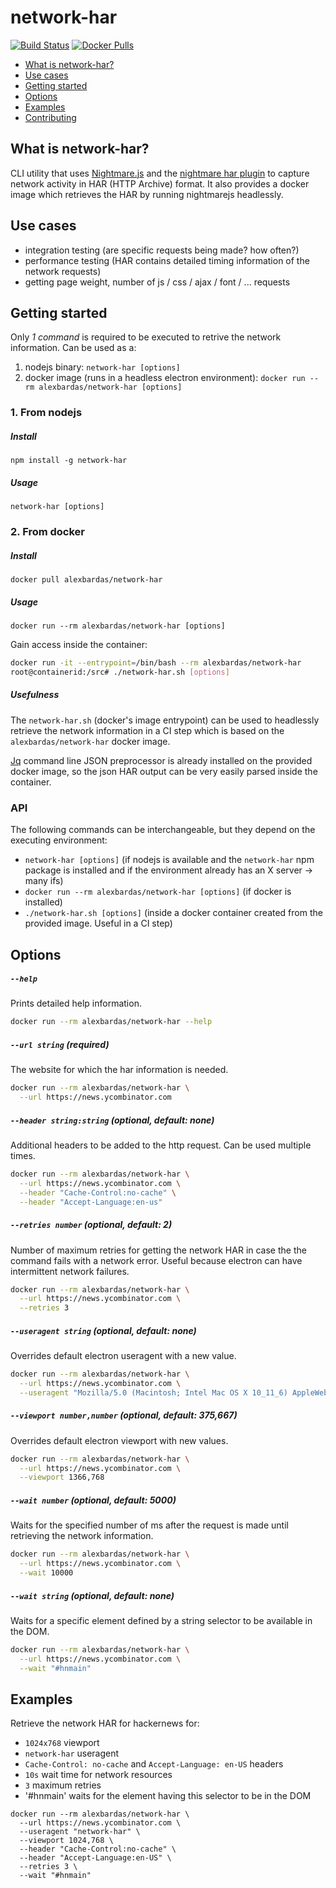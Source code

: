 network-har
===========

[![Build Status](https://travis-ci.org/alexbardas/network-har.svg?branch=master)](https://travis-ci.org/alexbardas/network-har)
[![Docker Pulls](https://img.shields.io/docker/pulls/alexbardas/network-har.svg)](https://hub.docker.com/r/alexbardas/network-har)

- [What is network-har?](#what-is-network-har)
- [Use cases](#use-cases)
- [Getting started](#getting-started)
- [Options](#options)
- [Examples](#examples)
- [Contributing](#contributing)


## What is network-har?
CLI utility that uses [Nightmare.js](https://nightmarejs.org) and the [nightmare har plugin](https://github.com/alexbardas/nightmare-har-plugin) to capture network activity in HAR (HTTP Archive) format. It also provides a docker image which retrieves the HAR by running nightmarejs headlessly.


## Use cases
- integration testing (are specific requests being made? how often?)
- performance testing (HAR contains detailed timing information of the network requests)
- getting page weight, number of js / css / ajax / font / ... requests


## Getting started
Only *1 command* is required to be executed to retrive the network information. Can be used as a:
1. nodejs binary: `network-har [options]`
2. docker image (runs in a headless electron environment): `docker run --rm alexbardas/network-har [options]`

### 1. From nodejs
##### Install
`npm install -g network-har`

##### Usage
`network-har [options]`

### 2. From docker
##### Install
`docker pull alexbardas/network-har`

##### Usage
`docker run --rm alexbardas/network-har [options]`

Gain access inside the container:
```sh
docker run -it --entrypoint=/bin/bash --rm alexbardas/network-har
root@containerid:/src# ./network-har.sh [options]
```

##### Usefulness
The `network-har.sh` (docker's image entrypoint) can be used to headlessly retrieve the network information in a CI step which is based on the `alexbardas/network-har` docker image.

[Jq](https://stedolan.github.io/jq/) command line JSON preprocessor is already installed on the provided docker image, so the json HAR output can be very easily parsed inside the container.

### API
The following commands can be interchangeable, but they depend on the executing environment:
- `network-har [options]` (if nodejs is available and the `network-har` npm package is installed and if the environment already has an X server -> many ifs)
- `docker run --rm alexbardas/network-har [options]` (if docker is installed)
- `./network-har.sh [options]` (inside a docker container created from the provided image. Useful in a CI step)


## Options
##### `--help`
Prints detailed help information.
```sh
docker run --rm alexbardas/network-har --help
```

##### `--url string` (required)
The website for which the har information is needed.
```sh
docker run --rm alexbardas/network-har \
  --url https://news.ycombinator.com
```

##### `--header string:string` (optional, default: none)
Additional headers to be added to the http request. Can be used multiple times.
```sh
docker run --rm alexbardas/network-har \
  --url https://news.ycombinator.com \
  --header "Cache-Control:no-cache" \
  --header "Accept-Language:en-us"
```

##### `--retries number` (optional, default: 2)
Number of maximum retries for getting the network HAR in case the the command fails with a network error. Useful because electron can have intermittent network failures.
```sh
docker run --rm alexbardas/network-har \
  --url https://news.ycombinator.com \
  --retries 3
```

##### `--useragent string` (optional, default: none)
Overrides default electron useragent with a new value.
```sh
docker run --rm alexbardas/network-har \
  --url https://news.ycombinator.com \
  --useragent "Mozilla/5.0 (Macintosh; Intel Mac OS X 10_11_6) AppleWebKit/537.36 (KHTML, like Gecko) Chrome/55.0.2860.0 Safari/537.36"
```

##### `--viewport number,number` (optional, default: 375,667)
Overrides default electron viewport with new values.
```sh
docker run --rm alexbardas/network-har \
  --url https://news.ycombinator.com \
  --viewport 1366,768
```

##### `--wait number` (optional, default: 5000)
Waits for the specified number of ms after the request is made until retrieving the network information.
```sh
docker run --rm alexbardas/network-har \
  --url https://news.ycombinator.com \
  --wait 10000
```

##### `--wait string` (optional, default: none)
Waits for a specific element defined by a string selector to be available in the DOM.
```sh
docker run --rm alexbardas/network-har \
  --url https://news.ycombinator.com \
  --wait "#hnmain"
```

## Examples
Retrieve the network HAR for hackernews for:
- `1024x768` viewport
- `network-har` useragent
- `Cache-Control: no-cache` and `Accept-Language: en-US` headers
- `10s` wait time for network resources
- `3` maximum retries
- '#hnmain' waits for the element having this selector to be in the DOM

```
docker run --rm alexbardas/network-har \
  --url https://news.ycombinator.com \
  --useragent "network-har" \
  --viewport 1024,768 \
  --header "Cache-Control:no-cache" \
  --header "Accept-Language:en-US" \
  --retries 3 \
  --wait "#hnmain"
```
